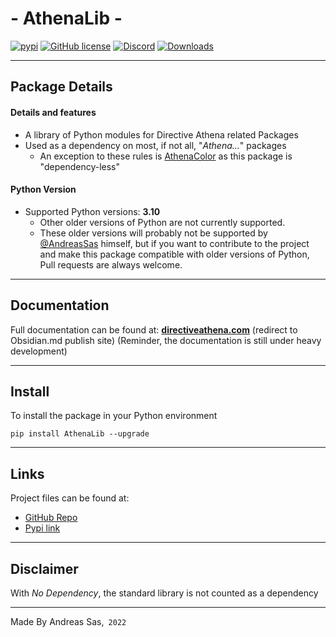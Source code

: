 # - AthenaLib -
[![pypi](https://img.shields.io/pypi/v/AthenaLib)](https://pypi.org/project/AthenaLib/) [![GitHub license](https://img.shields.io/github/license/DirectiveAthena/AthenaLib)](https://github.com/DirectiveAthena/VerSC-AthenaColor/blob/master/LICENSE) [![Discord](https://img.shields.io/discord/814599159926620160?color=maroon)](https://discord.gg/6JcDbhXkCH) [![Downloads](https://pepy.tech/badge/athenalib)](https://pepy.tech/project/athenalib)



--- 
## Package Details
#### Details and features 
- A library of Python modules for Directive Athena related Packages
- Used as a dependency on most, if not all, "*Athena...*" packages
  - An exception to these rules is [AthenaColor](https://github.com/DirectiveAthena/AthenaColor) as this package is "dependency-less"

#### Python Version
- Supported Python versions: **3.10**
  - Other older versions of Python are not currently supported. 
  - These older versions will probably not be supported by [@AndreasSas](https://github.com/AndreasSas) himself, but if you want to contribute to the project and make this package compatible with older versions of Python, Pull requests are always welcome.

---
## Documentation
Full documentation can be found at:
**[directiveathena.com](https://publish.obsidian.md/directiveathena/)** (redirect to Obsidian.md publish site)
(Reminder, the documentation is still under heavy development)

---
## Install
To install the package in your Python environment

```
pip install AthenaLib --upgrade
```

---

## Links 
Project files can be found at:    
- [GitHub Repo](https://github.com/DirectiveAthena/AthenaLib)     
- [Pypi link](https://pypi.org/project/AthenaLib/)    

---

## Disclaimer
With  *No Dependency*, the standard library is not counted as a dependency

---
Made By Andreas Sas,` 2022`